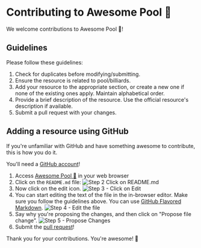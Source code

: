 # Contributing to Awesome Pool 🎱

We welcome contributions to Awesome Pool 🎱!

## Guidelines

Please follow these guidelines:

1. Check for duplicates before modifying/submitting.
2. Ensure the resource is related to pool/billiards.
3. Add your resource to the appropriate section, or create a new one if none of the existing ones apply. Maintain alphabetical order.
4. Provide a brief description of the resource. Use the official resource's description if available.
5. Submit a pull request with your changes.

## Adding a resource using GitHub

If you're unfamiliar with GitHub and have something awesome to contribute, this is how you do it.

You'll need a [GitHub account](https://github.com/join)!

1. Access [Awesome Pool 🎱](https://github.com/rgomezjnr/awesome-pool) in your web browser
2. Click on the `README.md` file: ![Step 2 Click on README.md](https://cloud.githubusercontent.com/assets/170270/9402920/53a7e3ea-480c-11e5-9d81-aecf64be55eb.png)
3. Now click on the edit icon. ![Step 3 - Click on Edit](https://cloud.githubusercontent.com/assets/170270/9402927/6506af22-480c-11e5-8c18-7ea823530099.png)
4. You can start editing the text of the file in the in-browser editor. Make sure you follow the guidelines above. You can use [GitHub Flavored Markdown](https://help.github.com/articles/github-flavored-markdown/). ![Step 4 - Edit the file](https://cloud.githubusercontent.com/assets/170270/9402932/7301c3a0-480c-11e5-81f5-7e343b71674f.png)
5. Say why you're proposing the changes, and then click on "Propose file change". ![Step 5 - Propose Changes](https://cloud.githubusercontent.com/assets/170270/9402937/7dd0652a-480c-11e5-9138-bd14244593d5.png)
6. Submit the [pull request](https://help.github.com/articles/using-pull-requests/)!

Thank you for your contributions. You're awesome! 🙏
